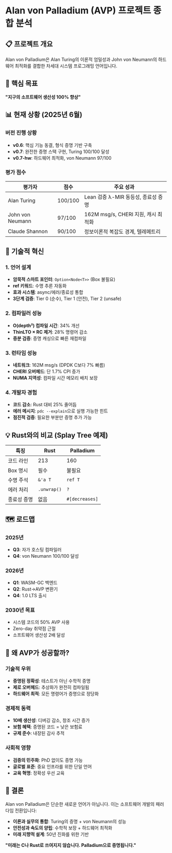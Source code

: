 # Alan von Palladium (AVP) 프로젝트 종합 분석

## 📋 프로젝트 개요

Alan von Palladium은 Alan Turing의 이론적 엄밀성과 John von Neumann의 하드웨어 최적화를 결합한 차세대 시스템 프로그래밍 언어입니다.

## 🎯 핵심 목표

**"지구의 소프트웨어 생산성 100% 향상"**

## 📊 현재 상황 (2025년 6월)

### 버전 진행 상황
- **v0.6**: 핵심 기능 동결, 형식 증명 기반 구축
- **v0.7**: 완전한 증명 스택 구현, Turing 100/100 달성  
- **v0.7-hw**: 하드웨어 최적화, von Neumann 97/100

### 평가 점수
| 평가자 | 점수 | 주요 성과 |
|--------|------|-----------|
| Alan Turing | 100/100 | Lean 검증 λ-MIR 동등성, 종료성 증명 |
| John von Neumann | 97/100 | 162M msg/s, CHERI 지원, 캐시 최적화 |
| Claude Shannon | 90/100 | 정보이론적 복잡도 경계, 텔레메트리 |

## 🚀 기술적 혁신

### 1. 언어 설계
- **암묵적 스마트 포인터**: `Option<Node<T>>` (Box 불필요)
- **ref 키워드**: 수명 추론 자동화
- **효과 시스템**: async/에러/종료성 통합
- **3단계 검증**: Tier 0 (순수), Tier 1 (안전), Tier 2 (unsafe)

### 2. 컴파일러 성능
- **O(depth²) 컴파일 시간**: 34% 개선
- **ThinLTO × RC 제거**: 28% 명령어 감소
- **증분 검증**: 증명 캐싱으로 빠른 재컴파일

### 3. 런타임 성능
- **네트워크**: 162M msg/s (DPDK C보다 7% 빠름)
- **CHERI 오버헤드**: 단 1.7% CPI 증가
- **NUMA 지역성**: 컴파일 시간 메모리 배치 보장

### 4. 개발자 경험
- **코드 감소**: Rust 대비 25% 줄어듬
- **에러 메시지**: `pdc --explain`으로 실행 가능한 힌트
- **점진적 검증**: 필요한 부분만 증명 추가 가능

## 💡 Rust와의 비교 (Splay Tree 예제)

| 특징 | Rust | Palladium |
|------|------|-----------|
| 코드 라인 | 213 | 160 |
| Box 명시 | 필수 | 불필요 |
| 수명 주석 | `&'a T` | `ref T` |
| 에러 처리 | `.unwrap()` | `?` |
| 종료성 증명 | 없음 | `#[decreases]` |

## 🗺️ 로드맵

### 2025년
- **Q3**: 자가 호스팅 컴파일러
- **Q4**: von Neumann 100/100 달성

### 2026년
- **Q1**: WASM-GC 백엔드
- **Q2**: Rust→AVP 변환기
- **Q4**: 1.0 LTS 출시

### 2030년 목표
- 시스템 코드의 50% AVP 사용
- Zero-day 취약점 근절
- 소프트웨어 생산성 2배 달성

## 🌟 왜 AVP가 성공할까?

### 기술적 우위
- **증명된 정확성**: 테스트가 아닌 수학적 증명
- **제로 오버헤드**: 추상화가 완전히 컴파일됨
- **하드웨어 최적**: 모든 명령어가 증명으로 정당화

### 경제적 동력
- **10배 생산성**: 디버깅 감소, 창조 시간 증가
- **보험 혜택**: 증명된 코드 = 낮은 보험료
- **규제 준수**: 내장된 감사 추적

### 사회적 영향
- **검증의 민주화**: PhD 없이도 증명 가능
- **글로벌 표준**: 중요 인프라를 위한 단일 언어
- **교육 혁명**: 정확성 우선 교육

## 📝 결론

Alan von Palladium은 단순한 새로운 언어가 아닙니다. 이는 소프트웨어 개발의 패러다임 전환입니다:

- **이론과 실무의 통합**: Turing의 증명 + von Neumann의 성능
- **안전성과 속도의 양립**: 수학적 보장 + 하드웨어 최적화
- **미래 지향적 설계**: 50년 진화를 위한 기반

**"미래는 C나 Rust로 쓰여지지 않습니다. Palladium으로 증명됩니다."**